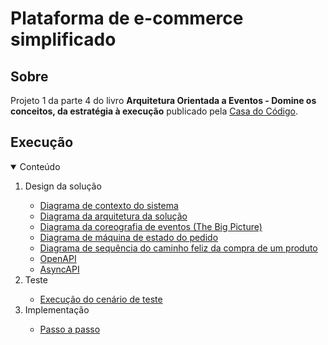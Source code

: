 # Plataforma de e-commerce simplificado

## Sobre

Projeto 1 da parte 4 do livro **Arquitetura Orientada a Eventos - Domine os conceitos, da estratégia à execução** publicado pela [Casa do Código](https://www.casadocodigo.com.br/).

## Execução

<!-- TABLE OF CONTENTS -->
<details open="open">
  <summary>Conteúdo</summary>
  <ol>    
    <li>
       <a>Design da solução</a>
    </li>
    <ul>
      <li>
        <a href="/cap10/execucao/design-solucao/diagrama-contexto-sistema.md">Diagrama de contexto do sistema</a>
      </li>
      <li>
        <a href="/cap10/execucao/design-solucao/diagrama-arquitetura-solucao.md">Diagrama da arquitetura da solução</a>
      </li>
      <li>
        <a href="/cap10/execucao/design-solucao/diagrama-coreografia-eventos.md">Diagrama da coreografia de eventos (The Big Picture)</a>
      </li>
	  <li>
        <a href="/cap10/execucao/design-solucao/diagrama-maquina-estado-pedido.md">Diagrama de máquina de estado do pedido</a>
      </li>      
	  <li>
        <a href="/cap10/execucao/design-solucao/diagrama-sequencia-caminho-feliz-compra-um-produto.md">Diagrama de sequência do caminho feliz da compra de um produto</a>
      </li>
	  <li>
        <a href="/cap10/contrato/openapi">OpenAPI</a>
      </li>
	  <li>
        <a href="/cap10/contrato/asyncapi">AsyncAPI</a>
      </li>	  
    </ul>
	<li>
       <a>Teste</a>
	</li>
	<ul>
      <li>
        <a href="/cap10/execucao/teste/cenarios-de-teste.md">Execução do cenário de teste</a>
      </li>	  
	</ul>
	<li>
       <a>Implementação</a>
	</li>
	<ul>
      <li>
        <a href="/cap10/execucao/implementacao/passo-a-passo.md">Passo a passo</a>
      </li>	  
	</ul>
  </ol>
</details>